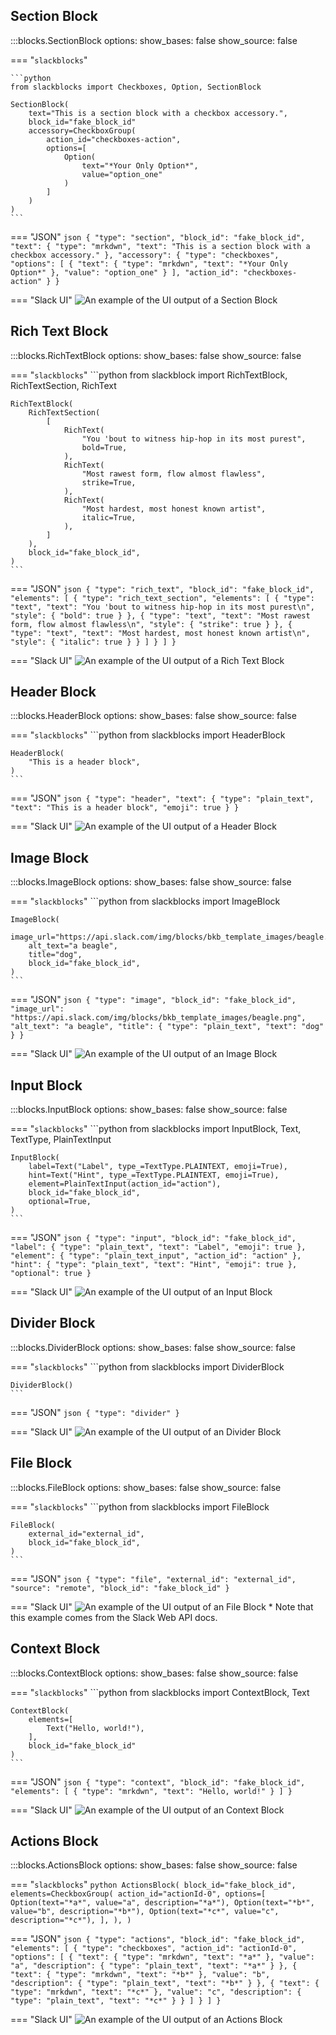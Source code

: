 
## Section Block
:::blocks.SectionBlock
    options:
        show_bases: false
        show_source: false


=== "`slackblocks`"
    
    ```python
    from slackblocks import Checkboxes, Option, SectionBlock

    SectionBlock(
        text="This is a section block with a checkbox accessory.", 
        block_id="fake_block_id"
        accessory=CheckboxGroup(
            action_id="checkboxes-action",
            options=[
                Option(
                    text="*Your Only Option*",
                    value="option_one"
                )
            ]
        )
    )
    ```

=== "JSON"
    ```json
    {
        "type": "section",
        "block_id": "fake_block_id",
        "text": {
            "type": "mrkdwn",
            "text": "This is a section block with a checkbox accessory."
        },
        "accessory": {
            "type": "checkboxes",
            "options": [
                {
                    "text": {
                        "type": "mrkdwn",
                        "text": "*Your Only Option*"
                    },
                    "value": "option_one"
                }
            ],
            "action_id": "checkboxes-action"
        }
    }
    ```

=== "Slack UI"
    ![An example of the UI output of a Section Block](../img/usage/section.png)



## Rich Text Block
:::blocks.RichTextBlock
    options:
        show_bases: false
        show_source: false

=== "`slackblocks`"
    ```python
    from slackblock import RichTextBlock, RichTextSection, RichText

    RichTextBlock(
        RichTextSection(
            [
                RichText(
                    "You 'bout to witness hip-hop in its most purest",
                    bold=True,
                ),
                RichText(
                    "Most rawest form, flow almost flawless",
                    strike=True,
                ),
                RichText(
                    "Most hardest, most honest known artist",
                    italic=True,
                ),
            ]
        ),
        block_id="fake_block_id",
    )
    ```

=== "JSON"
    ```json
    {
        "type": "rich_text",
        "block_id": "fake_block_id",
        "elements": [
            {
                "type": "rich_text_section",
                "elements": [
                    {
                        "type": "text",
                        "text": "You 'bout to witness hip-hop in its most purest\n",
                        "style": {
                            "bold": true
                        }
                    },
                    {
                        "type": "text",
                        "text": "Most rawest form, flow almost flawless\n",
                        "style": {
                            "strike": true
                        }
                    },
                    {
                        "type": "text",
                        "text": "Most hardest, most honest known artist\n",
                        "style": {
                            "italic": true
                        }
                    }
                ]
            }
        ]
    }
    ```

=== "Slack UI"
    ![An example of the UI output of a Rich Text Block](../img/usage/rich_text.png)


## Header Block
:::blocks.HeaderBlock
    options:
        show_bases: false
        show_source: false


=== "`slackblocks`"
    ```python
    from slackblocks import HeaderBlock

    HeaderBlock(
        "This is a header block",
    )
    ```

=== "JSON"
    ```json
    {
        "type": "header",
        "text": {
            "type": "plain_text",
            "text": "This is a header block",
            "emoji": true
        }
    }
    ```

=== "Slack UI"
    ![An example of the UI output of a Header Block](../img/usage/header.png)


## Image Block
:::blocks.ImageBlock
    options:
        show_bases: false
        show_source: false


=== "`slackblocks`"
    ```python
    from slackblocks import ImageBlock

    ImageBlock(
        image_url="https://api.slack.com/img/blocks/bkb_template_images/beagle.png",
        alt_text="a beagle",
        title="dog",
        block_id="fake_block_id",
    )
    ```

=== "JSON"
    ```json
    {
        "type": "image",
        "block_id": "fake_block_id",
        "image_url": "https://api.slack.com/img/blocks/bkb_template_images/beagle.png",
        "alt_text": "a beagle",
        "title": {
            "type": "plain_text",
            "text": "dog"
        }
    }
    ```

=== "Slack UI"
    ![An example of the UI output of an Image Block](../img/usage/image.png)


## Input Block
:::blocks.InputBlock
    options:
        show_bases: false
        show_source: false


=== "`slackblocks`"
    ```python
    from slackblocks import InputBlock, Text, TextType, PlainTextInput

    InputBlock(
        label=Text("Label", type_=TextType.PLAINTEXT, emoji=True),
        hint=Text("Hint", type_=TextType.PLAINTEXT, emoji=True),
        element=PlainTextInput(action_id="action"),
        block_id="fake_block_id",
        optional=True,
    )
    ```

=== "JSON"
    ```json
    {
        "type": "input",
        "block_id": "fake_block_id",
        "label": {
            "type": "plain_text",
            "text": "Label",
            "emoji": true
        },
        "element": {
            "type": "plain_text_input",
            "action_id": "action"
        },
        "hint": {
            "type": "plain_text",
            "text": "Hint",
            "emoji": true
        },
        "optional": true
    }
    ```

=== "Slack UI"
    ![An example of the UI output of an Input Block](../img/usage/input.png)


## Divider Block
:::blocks.DividerBlock
    options:
        show_bases: false
        show_source: false


=== "`slackblocks`"
    ```python
    from slackblocks import DividerBlock

    DividerBlock()
    ```

=== "JSON"
    ```json
    {
        "type": "divider"
    }
    ```

=== "Slack UI"
    ![An example of the UI output of an Divider Block](../img/usage/divider.png)


## File Block
:::blocks.FileBlock
    options:
        show_bases: false
        show_source: false


=== "`slackblocks`"
    ```python
    from slackblocks import FileBlock

    FileBlock(
        external_id="external_id",
        block_id="fake_block_id",
    )
    ```

=== "JSON"
    ```json
    {
        "type": "file",
        "external_id": "external_id",
        "source": "remote",
        "block_id": "fake_block_id"
    }
    ```

=== "Slack UI"
    ![An example of the UI output of an File Block](https://a.slack-edge.com/f156a3/img/api/file_upload_remote_file.png)
    * Note that this example comes from the Slack Web API docs.


## Context Block
:::blocks.ContextBlock
    options:
        show_bases: false
        show_source: false


=== "`slackblocks`"
    ```python
    from slackblocks import ContextBlock, Text

    ContextBlock(
        elements=[
            Text("Hello, world!"),
        ], 
        block_id="fake_block_id"
    )
    ```

=== "JSON"
    ```json
    {
        "type": "context",
        "block_id": "fake_block_id",
        "elements": [
            {
                "type": "mrkdwn",
                "text": "Hello, world!"
            }
        ]
    }
    ```

=== "Slack UI"
    ![An example of the UI output of an Context Block](../img/usage/divider.png)

## Actions Block
:::blocks.ActionsBlock
    options:
        show_bases: false
        show_source: false

=== "`slackblocks`"
    ```python
    ActionsBlock(
        block_id="fake_block_id",
        elements=CheckboxGroup(
            action_id="actionId-0",
            options=[
                Option(text="*a*", value="a", description="*a*"),
                Option(text="*b*", value="b", description="*b*"),
                Option(text="*c*", value="c", description="*c*"),
            ],
        ),
    )
    ```

=== "JSON"
    ```json
    {
        "type": "actions",
        "block_id": "fake_block_id",
        "elements": [
            {
                "type": "checkboxes",
                "action_id": "actionId-0",
                "options": [
                    {
                        "text": {
                            "type": "mrkdwn",
                            "text": "*a*"
                        },
                        "value": "a",
                        "description": {
                            "type": "plain_text",
                            "text": "*a*"
                        }
                    },
                    {
                        "text": {
                            "type": "mrkdwn",
                            "text": "*b*"
                        },
                        "value": "b",
                        "description": {
                            "type": "plain_text",
                            "text": "*b*"
                        }
                    },
                    {
                        "text": {
                            "type": "mrkdwn",
                            "text": "*c*"
                        },
                        "value": "c",
                        "description": {
                            "type": "plain_text",
                            "text": "*c*"
                        }
                    }
                ]
            }
        ]
    }
    ```

=== "Slack UI"
    ![An example of the UI output of an Actions Block](../img/usage/actions.png)

